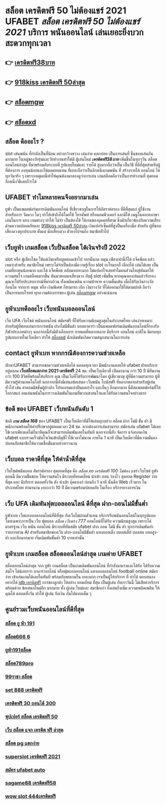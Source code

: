 # สล็อต เครดิตฟรี 50 ไม่ต้องแชร์ 2021 UFABET *สล็อต เครดิตฟรี 50 ไม่ต้องแชร์ 2021* บริการ พนันออนไลน์ เล่นเยอะยิ่งบวกสะดวกทุกเวลา

## 👉 [เครดิตฟรี38บาท](https://www.ufaeat.com/)
## 👉 [918kiss เครดิตฟรี 50ล่าสุด](https://www.ufaeat.com/regis-ufabet-master-free/)
## 👉 [สล็อตmgw](https://www.ufaeat.com/ufabet-master-login/)
## 👉 [สล็อตxd](https://www.ufaeat.com/)

##  สล็อต คืออะไร ?

 slot   เล่นพนัน ที่กำลังเป็นที่นิยม อย่างกว้างขวาง  เล่นง่าย  แตกบ่อย  เป็นการเล่นที่ ชื่นชอบเล่นกันมากมาย ในหมู่ของวัยรุ่นและวัยทำงานทำให้มี ผู้เล่นใหม่ ***เครดิตฟรี38บาท*** เพิ่มขึ้นในทุกๆวัน  สล็อตออนไลน์ล่าสุด ที่มาพร้อมกับระบบที่ รูปแบบใหม่และ รายได้ สูงมากถือว่าเป็น เป็นวิธี ที่ดีที่สุดสำหรับผู้ที่ต้องการ ลงทุนน้อยและได้ผลตอบแทน ที่เยอะถือว่าเป็นอีกหนึ่งเกมพนัน ที่ สร้างรายได้ ออนไลน์ ได้ทุกวันจริง ๆ เพราะเหตุผลนี้ทำให้คุณต้องมาลองดูว่าการเล่น เกมสล็อตถือว่าเป็นการทำงานที่ สุดยอดอีกหนึ่งวิธีเลยก็ว่าได้


## UFABET ทำไมหลายคนจึงอยากมาเล่น
 ยูฟ่า เป็นแพลตฟอร์มการเดิมพันออนไลน์ ที่เชี่ยวชาญในการให้อัตราต่อรอง ที่ดีที่สุดแก่ ผู้ใช้งานสำหรับการ วัดดวง ใดๆ   ทำให้เข้าถึงได้โดยใช้ โทรศัพท์ หรือคอมพิวเตอร์ และมีให้  เมนูในหลายภาษาเล่นในการ  แทง เกมต่างๆ ทำให้ ไม่จำ เป็นต้องใช้ ใช้งานของบุคคลที่สาม ซึ่งมักเกี่ยวข้องกับความเสี่ยงด้านความปลอดภัยและ [918kiss เครดิตฟรี 50ล่าสุด](https://www.ufaeat.com/ufabet-master-login/)  เงินเปอร์เซ็นต์ที่สูงป็นเครื่องมือ สำหรับ  ผู้ที่ชอบเสี่ยงดวงทุกประเภท ตั้งแต่ นักเสี่ยงดวง ตัวยงไปจนถึง สมาชิกทั่วไป


## เว็บยูฟ่า เกมสล็อต เว็บปั่นสล็อต ได้เงินจริงปี 2022

 slot หรือ ตู้เสี่ยงโชค ใช้แค่เงินเหรียญหยอดเข้าไป จากนั้นกด  หมุน  เพียงเท่านี้ก็ได้ แจ็คพ็อต แล้ว เหมาะสำหรับ สมาชิกใหม่ เพราะไม่จำเป็นต้องมีความรู้เรื่อง slot อะไรมากก็ เลือกได้ เล่นได้เลย เป็นเกมที่ลงทุนน้อยมาก และได้ แจ็คพ็อต กลับมาเยอะมาก ไม่แปลกใจเลยทำไมคนส่วนใหญ่หันมาให้ความสนใจ เกมสล็อตมากขึ้น หันมาชอบมาเสี่ยงดวง กับตู้  slot เพิ่มขึ้น หากคุณลองเล่นแล้วรับรองคุณจะได้รับประสบการณ์ที่ครบถ้วน ทั้งเพลิดเพลิน  ความท้าทาย ความตื่นเต้น เมื่อได้รับเงินรางวัล ก้อนโต จากการ หมุน หรือ เงินพิเศษ ก็สามารถ  เบิก เงินรางวัล ที่ได้ออกมาใช้ได้ตามปกติ ถือว่าเป็นการตอบโจทย์ ทุกความต้องการของ ผู้เล่น [สล็อตmgw](https://www.ufaeat.com/) อย่างแน่นอน 


## ยูฟ่าเบทคืออะไร เว็บพนันบอลออนไลน์ 

เว็บ UFA  เว็บไซต์   พนันออนไลน์ สมัครฟรี  ที่ได้รับความนิยมสูงสุดในประเทศไทย เล่นง่ายเหมาะสำหรับผู้ที่ชอบเล่นการการพนัน  ฝากไม่มีขั้นต่ํา บอลบาคาร่า  เป็นแพลตฟอร์มเดิมพันออนไลน์ที่รองรับกีฬาประเภทต่างๆ นอกจากนี้ยังมีตัวเลือกการ ทายผลที่หลากหลาย มีบริการ   ออนไลน์ คาสิโน  มีครบทุกรูปแบบภายในเว็บเดียว ทำให้  [สล็อตxd](https://www.ufaeat.com/ทางเข้ายูฟ่าเบท-ufabet/) นักเดิมพันเกิดความสนุกสนานในการเล่น


##  contact ยูฟ่าเบท หากกรณีต้องการความช่วยเหลือ

 ทักหาUFABET สามารถขอความช่วยเหลือได้ ตลอดทุกเวลา มีพนักงานคอยให้  ufabet ฝ่ายบริการ อยู่ตลอด **เว็บสล็อตแตกง่าย 2021 เครดิตฟรี** 24 ชม. เป็นเว็บเดียวที่ เปิดมานาน กว่า 10 ปี มีทีมงานกว่า 100 ชีวิตที่พร้อมให้บริการ คุณ เป็นเว็บที่ได้รับการพัฒนาโดย ผู้เชี่ยวชาญ ผู้ที่มีความสามารถ ผู้ที่มีความรู้ด้านเทคโนโลยี นอกจากนี้ยังมีเสนอข้อเสนอ  เว็บพนัน โบนัสฟรี  ที่หลากหลายสำหรับผู้เล่นทั่วไป เช่น ค่าคอมมิชชั่นผู้อ้างอิง โปรแกรมแบ่งปันผลกำไร และอื่นๆ อีกมากมาย นี่คือแพลตฟอร์มที่ให้โอกาสแก่ คนเล่นพนันในการวางเดิมพันในเกมที่พวกเขาสนใจและได้รับความสนใจอย่างมาก

## ข้อดี ของ UFABET เว็บพนันอันดับ 1

ข้อดี ***เกม สล็อต 168*** ของ UFABET เป็นเว็บเดียวที่มีให้เล่นทุกอย่าง  สล็อต ฝาก ไม่มี ขั้น ต่ํา มีพนักงานพร้อมให้คำปรึกษาอยู่ตลอดเวลา 24 ชม. หากต้องการเล่นสามารถ  สมัครเล่น ufabet  ได้เลยใช้เวลาเพียงแค่ไม่กี่นาทีคุณก็จะสามารถเดิมพันเลยในทันที นอกจากนี้ยัง จัดการ  แจ้งถอนเงิน ufabet  แบบรวดเร็วมันใจเงินเข้าบัญชีไวใช้เวลาไม่นาน ภายใน 1 นาที เป็นเว็บเดียวที่มีความมั่นคงปลอดภัยสมาชิกให้ความเชื่อมั่นมาอย่างยาวนาน


## เว็บบอล ราคาดีที่สุด ให้ค่าน้ำดีที่สุด

 เว็บไซต์พนันบอล   อัตราต่อรอง   สุดยอดที่สุด  คือ   *สล็อต xo เครดิตฟรี 100 ไม่ต้อง แชร์* เว็บไซต์  ยูฟ่า  ตอนนี้  มีความชื่นชอบ ให้ความสนใจ  มีระบบที่ยอดเยี่ยม   นำเข้า  ถอน   ว่องไว  สุดยอด  Register  ง่ายที่สุด  และ มีบริการ   ตลอดทั้งวัน   ตัง   นำเข้า  บุ๊คแบงก์  ก่อนถึง 1 นาที   นั้นคือ Web   เร็วมาก ในประเทศไทย  ทำมานาน   เยอะกว่า  10 ปี  มีความพร้อมปลอดภัย ในเรื่อง  บริการทางการเงิน

## เว็บ UFA  เดิมพันฟุตบอลออนไลน์ ดีที่สุด ฝาก-ถอนไม่มีขั้นต่ำ

ยูฟ่าเบท เว็บแทงบอลออนไลน์ที่ดีที่สุด กับเว็บไม่ผ่านตัวแทน  บริการรับพนันออนไลน์ในทุกรูปแบบ โดยเฉพาะการเป็น เว็บ ฟุตบอล *สล็อต เว็บตรง 777* ออนไลน์ที่ได้รับ ความนิยมสูงสุด เพราะได้มาตรฐาน เว็บ พนัน ออนไลน์ มีระบบที่ทันสมัย ufabet ฝาก ถอน ไม่มี ขั้น ต่ํา ทุกการเดิมพันทำรายการผ่าน AI สำหรับสมาชิกของเว็บ ฝาก-ถอนไม่มีขั้นต่ำ แทงบอลเต็ง บอลสเต็ป บอลสด บอลสูง-ต่ำ และอีกมากมาย เริ่มเดิมพันขั้นต่ำ 10 บาทเท่านั้น


## ยูฟ่าเบท เกมสล็อต  สล็อตออนไลน์ล่าสุด เกมค่าย UFABET

 สล็อตออนไลน์ล่าสุด จาก ยูฟ่า เกมสล็อต เป็นเกมเดิมพันออนไลน์ ที่กำลังมาแรงและได้รับ ได้รับความสนใจ ไม่น้อยกว่า  บาคาร่าออไลน์ หรือฟุตบอลออนไลน์ แทงบอลออนไลน์ football online  สมัครง่าย เข้าเล่นเกมได้เลยในทันที พร้อมกับพบเกมใน เยอะมาก เราเป็นผู้ให้บริการ ที่ ทำได้ ตอบสนอง  อยากได้  [jdb เครดิตฟรี](https://www.ufaeat.com/register/) การของลูกค้า ได้อย่าง ยอดเยี่ยม ที่สุด  เป็นผู้เล่น กับเราวันนี้  ไม่เสียค่าบริการ พร้อมด้วย ข้อเสนอใหม่อีก มากมาย  ทั้ง ผู้เล่น ใหม่และ สมาชิกเก่า ยิ่งเล่นยิ่งเพิ่ม ความเพลิดเพลิน ให้คุณได้ ตลอดทั้งวัน  ทำให้ ผู้เล่น  รับเงิน กันไปแบบเต็ม ๆ


## ศูนย์รวมเว็บพนันออนไลน์ที่ดีที่สุด

### [สล็อต ยู ฟ่า 191](https://atom.io/themes/UFAEAT%20เว็บตรง%20ทางเข้า%20UFABET%20สล็อต%201234%20joker%20008%20สล็อต%20สมัครฟรี%20ฟรีเครดิต%20100%)
### [สล็อต666 6](https://atom.io/themes/UFAEAT%20เว็บตรง%20ทางเข้า%20UFABET%20noname%20เครดิตฟรี%20008%20สล็อต%20สมัครฟรี%20ฟรีเครดิต%20100%)
### [ยูฟ่า191สล็อต](https://atom.io/themes/UFAEAT%20เว็บตรง%20ทางเข้า%20UFABET%20เครดิตฟรี%20กดรับเอง%2050%20บาท%20008%20สล็อต%20สมัครฟรี%20ฟรีเครดิต%20100%)
### [สล็อต789pro](https://atom.io/themes/UFAEAT%20เว็บตรง%20ทางเข้า%20UFABET%20ทาง%20เข้า%20โจ๊ก%20เกอร์%20สล็อต%20008%20สล็อต%20สมัครฟรี%20ฟรีเครดิต%20100%)
### [99ราชา สล็อต](https://atom.io/themes/UFAEAT%20เว็บตรง%20ทางเข้า%20UFABET%20winner99%20เครดิตฟรี%2050%20008%20สล็อต%20สมัครฟรี%20ฟรีเครดิต%20100%)
### [set 888 เครดิตฟรี](https://atom.io/themes/UFAEAT%20เว็บตรง%20ทางเข้า%20UFABET%20สล็อตamb%20008%20สล็อต%20สมัครฟรี%20ฟรีเครดิต%20100%)
### [เครดิตฟรี 30 ถอนได้ 300](https://atom.io/themes/UFAEAT%20เว็บตรง%20ทางเข้า%20UFABET%20สล็อตxo1688%20008%20สล็อต%20สมัครฟรี%20ฟรีเครดิต%20100%)
### [ซุปเปอร์ สล็อต เครดิตฟรี 50](https://atom.io/themes/UFAEAT%20เว็บตรง%20ทางเข้า%20UFABET%20เครดิตฟรี%20ไม่ต้องฝาก%20ไม่ต้องแชร์%20แค่สมัคร%20008%20สล็อต%20สมัครฟรี%20ฟรีเครดิต%20100%)
### [เว็บ สล็อต แจก เครดิต ฟรี ล่าสุด](https://atom.io/themes/UFAEAT%20เว็บตรง%20ทางเข้า%20UFABET%20y9.com%20สล็อต%20008%20สล็อต%20สมัครฟรี%20ฟรีเครดิต%20100%)
### [สล็อต pg แตกง่าย](https://atom.io/themes/UFAEAT%20เว็บตรง%20ทางเข้า%20UFABET%20สล็อตxoทั้งหมด%20008%20สล็อต%20สมัครฟรี%20ฟรีเครดิต%20100%)
### [superslot เครดิตฟรี 2021](https://atom.io/themes/UFAEAT%20เว็บตรง%20ทางเข้า%20UFABET%20สล็อต%20spg%20008%20สล็อต%20สมัครฟรี%20ฟรีเครดิต%20100%)
### [สมัคร ufabet auto](https://atom.io/themes/UFAEAT%20เว็บตรง%20ทางเข้า%20UFABET%20ufa365%20สล็อต%20008%20สล็อต%20สมัครฟรี%20ฟรีเครดิต%20100%)
### [sagame88 เครดิตฟรี58](https://atom.io/themes/UFAEAT%20เว็บตรง%20ทางเข้า%20UFABET%2077%20evoสล็อต%20008%20สล็อต%20สมัครฟรี%20ฟรีเครดิต%20100%)
### [wow slot 444เครดิตฟรี](https://atom.io/themes/UFAEAT%20เว็บตรง%20ทางเข้า%20UFABET%20ติด%20ตั้ง%20แอ%20พ%20รับ%20เครดิตฟรี%20008%20สล็อต%20สมัครฟรี%20ฟรีเครดิต%20100%)